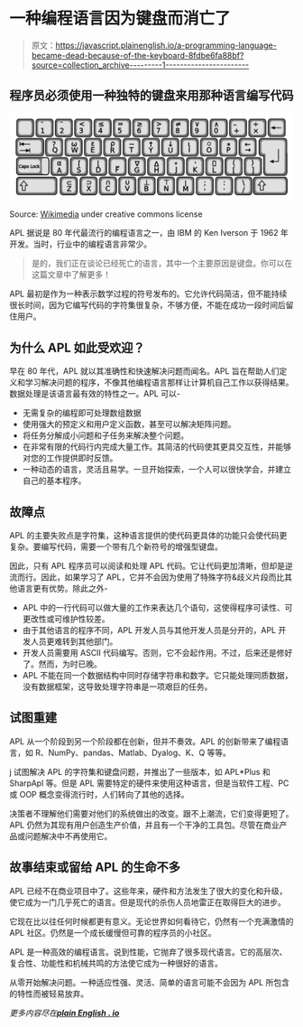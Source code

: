 # 一种编程语言因为键盘而消亡了

> 原文：<https://javascript.plainenglish.io/a-programming-language-became-dead-because-of-the-keyboard-8fdbe6fa88bf?source=collection_archive---------1----------------------->

## 程序员必须使用一种独特的键盘来用那种语言编写代码

![](img/7ed0e939a10e7b4fc8386464a81c0aea.png)

Source: [Wikimedia](https://commons.wikimedia.org/wiki/File:APL-keybd.svg) under creative commons license

APL 据说是 80 年代最流行的编程语言之一，由 IBM 的 Ken Iverson 于 1962 年开发。当时，行业中的编程语言非常少。

> 是的，我们正在谈论已经死亡的语言，其中一个主要原因是键盘。你可以在这篇文章中了解更多！

APL 最初是作为一种表示数学过程的符号发布的。它允许代码简洁，但不能持续很长时间，因为它编写代码的字符集很复杂，不够方便，不能在成功一段时间后留住用户。

## 为什么 APL 如此受欢迎？

早在 80 年代，APL 就以其准确性和快速解决问题而闻名。APL 旨在帮助人们定义和学习解决问题的程序，不像其他编程语言那样让计算机自己工作以获得结果。数据处理是该语言最有效的特性之一。APL 可以-

*   无需复杂的编程即可处理数组数据
*   使用强大的预定义和用户定义函数，甚至可以解决矩阵问题。
*   将任务分解成小问题和子任务来解决整个问题。
*   在非常有限的代码行内完成大量工作。其简洁的代码使其更具交互性，并能够对您的工作提供即时反馈。
*   一种动态的语言，灵活且易学。一旦开始探索，一个人可以很快学会，并建立自己的基本程序。

## **故障点**

APL 的主要失败点是字符集，这种语言提供的使代码更具体的功能只会使代码更复杂。要编写代码，需要一个带有几个新符号的增强型键盘。

因此，只有 APL 程序员可以阅读和处理 APL 代码。它让代码更加清晰，但却是逆流而行。因此，如果学习了 APL，它并不会因为使用了特殊字符&歧义片段而比其他语言更有优势。除此之外-

*   APL 中的一行代码可以做大量的工作来表达几个语句，这使得程序可读性、可更改性或可维护性较差。
*   由于其他语言的程序不同，APL 开发人员与其他开发人员是分开的，APL 开发人员更难转到其他部门。
*   开发人员需要用 ASCII 代码编写。否则，它不会起作用。不过，后来还是修好了。然而，为时已晚。
*   APL 不能在同一个数据结构中同时存储字符串和数字。它只能处理同质数据，没有数据框架，这导致处理字符串是一项艰巨的任务。

## **试图重建**

APL 从一个阶段到另一个阶段都在创新，但并不奏效。APL 的创新带来了编程语言，如 R、NumPy、pandas、Matlab、Dyalog、K、Q 等等。

j 试图解决 APL 的字符集和键盘问题，并推出了一些版本，如 APL*Plus 和 SharpApl 等。但是 APL 需要特定的硬件来使用这种语言，但是当软件工程、PC 或 OOP 概念变得流行时，人们转向了其他的选择。

决策者不理解他们需要对他们的系统做出的改变。跟不上潮流，它们变得更短了。APL 仍然为其现有用户创造生产价值，并且有一个干净的工具包。尽管在商业产品或问题解决中不再使用它。

## **故事结束或留给 APL 的生命不多**

APL 已经不在商业项目中了。这些年来，硬件和方法发生了很大的变化和升级，使它成为一门几乎死亡的语言。但是现代的杀伤人员地雷正在取得巨大的进步。

它现在比以往任何时候都更有意义。无论世界如何看待它，仍然有一个充满激情的 APL 社区。仍然是一个成长缓慢但可靠的程序员的小社区。

APL 是一种高效的编程语言。说到性能，它抛弃了很多现代语言。它的高层次、复合性、功能性和机械共鸣的方法使它成为一种很好的语言。

从零开始解决问题。一种适应性强、灵活、简单的语言可能不会因为 APL 所包含的特性而被轻易放弃。

*更多内容尽在*[***plain English . io***](http://plainenglish.io/)